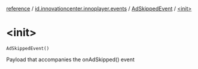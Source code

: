 [reference](../../index.md) / [id.innovationcenter.innoplayer.events](../index.md) / [AdSkippedEvent](index.md) / [&lt;init&gt;](./-init-.md)

# &lt;init&gt;

`AdSkippedEvent()`

Payload that accompanies the onAdSkipped() event

